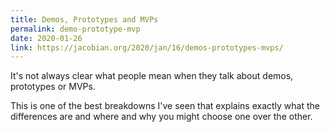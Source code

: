 ```yaml
---
title: Demos, Prototypes and MVPs
permalink: demo-prototype-mvp
date: 2020-01-26
link: https://jacobian.org/2020/jan/16/demos-prototypes-mvps/
---
```


It's not always clear what people mean when they talk about demos, prototypes or MVPs.

This is one of the best breakdowns I've seen that explains exactly what the differences are and where and why you might choose one over the other.